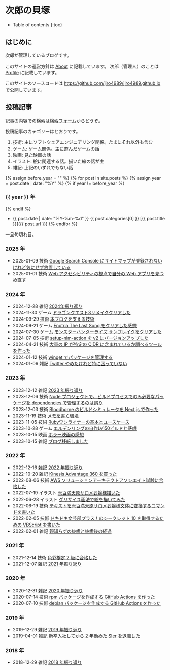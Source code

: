 # 次郎の貝塚

* Table of contents
{:toc}

## はじめに

次郎が管理しているブログです。

このサイトの運営方針は [About](/about) に記載しています。
次郎（管理人）のことは [Profile](/profile) に記載しています。

このサイトのソースコードは <https://github.com/jiro4989/jiro4989.github.io> で公開しています。

## 投稿記事

記事の内容での検索は[検索フォーム](https://github.com/search?q=repo%3Ajiro4989%2Fjiro4989.github.io+path%3A%2F%5E_posts%5C%2F%2F+&type=code)からどうぞ。

投稿記事のカテゴリーはとおりです。

1. 技術: 主にソフトウェアエンジニアリング関係。たまにそれ以外も含む
1. ゲーム: ゲーム関係。主に遊んだゲームの話
1. 映画: 見た映画の話
1. イラスト: 絵に関連する話。描いた絵の話が主
1. 雑記: 上記のいずれでもない話

{% assign before_year = "" %}
{% for post in site.posts %}
{% assign year = post.date | date: "%Y" %}
{% if year != before_year %}
### {{ year }} 年

{% endif %}
* {{ post.date | date: "%Y-%m-%d" }} {{ post.categories[0] }} [{{ post.title }}]({{ post.url }})
{% endfor %}

一旦句切れ目。

<!-- START_POSTS -->
### 2025 年

* 2025-01-09 技術 [Google Search Console にサイトマップが登録されないけれど気にせず放置している](/tech/2025/01/09/search-console-sitemap.html)
* 2025-01-01 技術 [Web アクセシビリティの視点で自分の Web アプリを見つめ直す](/tech/2025/01/01/wcag-my-app.html)

### 2024 年

* 2024-12-28 雑記 [2024年振り返り](/daily/2024/12/28/furikaeri-2024.html)
* 2024-11-30 ゲーム [ドラゴンクエスト3リメイククリアした](/game/2024/11/30/dq3-remake.html)
* 2024-09-29 技術 [本ブログを支える技術](/tech/2024/09/29/my-blog-tech.html)
* 2024-09-21 ゲーム [Enotria The Last Song をクリアした感想](/game/2024/09/21/enotria-the-last-song.html)
* 2024-07-30 ゲーム [モンスターハンターライズ サンブレイクをクリアした](/game/2024/07/30/monster-hunter-rise.html)
* 2024-07-05 技術 [setup-nim-action を v2 にバージョンアップした](/tech/2024/07/05/setup-nim-action-v2.html)
* 2024-04-21 技術 [大量の IP が特定の CIDR に含まれているか調べるツールを作った](/tech/2024/04/21/check-ip-cidr.html)
* 2024-01-12 技術 [winget でパッケージを管理する](/tech/2024/01/12/manage-package-with-winget.html)
* 2024-01-06 雑記 [Twitter やめたけれど特に困っていない](/daily/2024/01/06/no-twitter.html)

### 2023 年

* 2023-12-12 雑記 [2023 年振り返り](/daily/2023/12/12/furikaeri-2023.html)
* 2023-12-06 技術 [Node プロジェクトで、ビルドプロセスでのみ必要なパッケージを dependencies で管理するのは誤り](/tech/2023/12/06/node-dependencies-ci.html)
* 2023-12-03 技術 [Bloodborne のビルドシミュレータを Next.js で作った](/tech/2023/12/03/bloodborne-build-simulator-next-js.html)
* 2023-11-19 技術 [メモを書く環境](/tech/2023/11/19/memo-environment.html)
* 2023-11-05 技術 [Rubyワンライナーの基本とユースケース](/tech/2023/11/05/ruby-oneliner.html)
* 2023-10-28 ゲーム [エルデンリングの自作Lv150ビルドと感想](/game/2023/10/28/eldenring-build.html)
* 2023-10-15 映画 [ホラー映画の感想](/movie/2023/10/15/movie.html)
* 2023-10-15 雑記 [ブログ移転しました](/daily/2023/10/15/blog-changelog.html)

### 2022 年

* 2022-12-16 雑記 [2022 年振り返り](/daily/2022/12/16/furikaeri-2022.html)
* 2022-10-20 雑記 [Kinesis Advantage 360 を買った](/daily/2022/10/20/kinesis-advantage-360.html)
* 2022-08-06 技術 [AWS ソリューションアーキテクトアソシエイト試験に合格した](/tech/2022/08/06/aws-saa.html)
* 2022-07-19 イラスト [壱百満天原サロメお嬢様描いた](/illust/2022/07/19/illust-100mantenbara-salome.html)
* 2022-06-28 イラスト [グリザイユ画法で絵を描いてみた](/illust/2022/06/28/illust-grisaille.html)
* 2022-06-19 技術 [テキストを壱百満天原サロメお嬢様文体に変換するコマンドを書いた](/tech/2022/06/19/ojosama.html)
* 2022-02-05 技術 [ドキドキ文芸部プラス！のシークレット 10 を取得するための VBScript を書いた](/tech/2022/02/05/dokidoki-literature-club-vbscript.html)
* 2022-02-01 雑記 [親知らずの抜歯と抜歯後の経過](/daily/2022/02/01/oyashirazu.html)

### 2021 年

* 2021-12-14 技術 [色彩検定 2 級に合格した](/tech/2021/12/14/shikisai-kentei-2-kyu.html)
* 2021-12-07 雑記 [2021 年振り返り](/daily/2021/12/07/furikaeri-2021.html)

### 2020 年

* 2020-12-31 雑記 [2020 年振り返り](/daily/2020/12/31/furikaeri-2020.html)
* 2020-07-14 技術 [rpm パッケージを作成する GitHub Actions を作った](/tech/2020/07/14/github-actions-rpm-package.html)
* 2020-07-10 技術 [debian パッケージを作成する GitHub Actions を作った](/tech/2020/07/10/github-actions-debian-package.html)

### 2019 年

* 2019-12-29 雑記 [2019 年振り返り](/daily/2019/12/29/furikaeri-2019.html)
* 2019-04-01 雑記 [新卒入社してから 2 年勤めた SIer を退職した](/daily/2019/04/01/taishoku-entry-shinsotsu.html)

### 2018 年

* 2018-12-29 雑記 [2018 年振り返り](/daily/2018/12/29/furikaeri-2018.html)

<!-- END_POSTS -->
